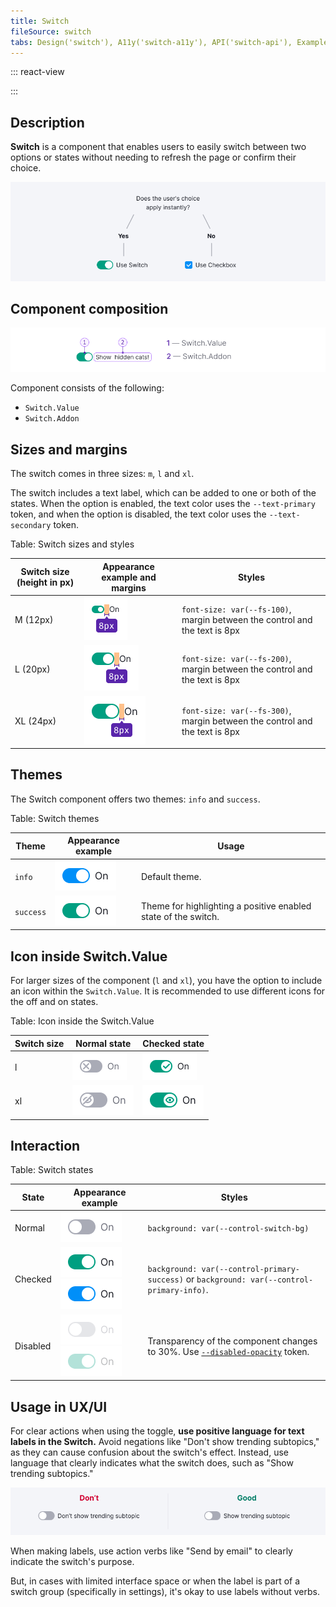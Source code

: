 ```yaml
---
title: Switch
fileSource: switch
tabs: Design('switch'), A11y('switch-a11y'), API('switch-api'), Example('switch-code'), Changelog('switch-changelog')
---
```


::: react-view

<script lang="tsx">
import React from 'react';
import Switch from 'intergalactic/switch';
import CheckM from 'intergalactic/icon/Check/m';
import PlaygroundGeneration from '@components/PlaygroundGeneration';

const App = PlaygroundGeneration(
  (createGroupWidgets) => {
    const { bool, select, radio, text, onChange } = createGroupWidgets('Switch');

    const size = radio({
      key: 'size',
      defaultValue: 'l',
      label: 'Size',
      options: ['m', 'l', 'xl'],
    });

    const theme = select({
      key: 'theme',
      defaultValue: 'success',
      label: 'Theme',
      options: ['info', 'success'].map((v) => ({ value: v, name: v })),
    });

    const checked = bool({
      key: 'checked',
      defaultValue: false,
      label: 'Checked',
    });

    const icon = bool({ key: 'children', defaultValue: false, label: 'Icon' });

    const before = text({
      key: 'before',
      label: 'AddonLeft',
      defaultValue: '',
    });

    const after = text({
      key: 'after',
      label: 'AddonRight',
      defaultValue: 'On',
    });

    const disabled = bool({
      key: 'disabled',
      defaultValue: false,
      label: 'Disabled',
    });

    return (
      <Switch theme={theme} size={size}>
        {before && <Switch.Addon>{before}</Switch.Addon>}
        <Switch.Value
          disabled={disabled}
          checked={checked}
          onChange={(value) => onChange('checked', value)}
        >
          {icon && <CheckM />}
        </Switch.Value>
        {after && <Switch.Addon>{after}</Switch.Addon>}
      </Switch>
    );
  },
  {
    filterProps: ['onCheckedChange'],
  },
);
</script>

:::

## Description

**Switch** is a component that enables users to easily switch between two options or states without needing to refresh the page or confirm their choice.

![](static/check-or-toggle.png)

## Component composition

![](static/switch-composition.png)

Component consists of the following:

- `Switch.Value`
- `Switch.Addon`

## Sizes and margins

The switch comes in three sizes: `m`, `l` and `xl`.

The switch includes a text label, which can be added to one or both of the states. When the option is enabled, the text color uses the `--text-primary` token, and when the option is disabled, the text color uses the `--text-secondary` token.

Table: Switch sizes and styles

| Switch size (height in px) | Appearance example and margins   | Styles       |
| -------------------------- | -------------------------------- | ------------ |
| M (12px)   | ![](static/switch-on-text-m.png)   | `font-size: var(--fs-100)`, margin between the control and the text is 8px  |
| L (20px)   | ![](static/switch-on-text-l.png)   | `font-size: var(--fs-200)`, margin between the control and the text is 8px |
| XL (24px)  | ![](static/switch-on-text-xl.png) | `font-size: var(--fs-300)`, margin between the control and the text is 8px |

## Themes

The Switch component offers two themes: `info` and `success`.

Table: Switch themes

| Theme     | Appearance example         | Usage                       |
| --------- | -------------------------- | --------------------------- |
| `info`    | ![](static/on-info.png)    | Default theme.              |
| `success` | ![](static/on-success.png) | Theme for highlighting a positive enabled state of the switch. |

## Icon inside Switch.Value

For larger sizes of the component (`l` and `xl`), you have the option to include an icon within the `Switch.Value`. It is recommended to use different icons for the off and on states.

Table: Icon inside the Switch.Value

| Switch size | Normal state                       | Checked state                     |
| ----------- | ---------------------------------- | --------------------------------- |
| l           | ![](static/switch-off-icon-l.png)  | ![](static/switch-on-icon-l.png)  |
| xl          | ![](static/switch-off-icon-xl.png) | ![](static/switch-on-icon-xl.png) |

## Interaction

Table: Switch states

| State   | Appearance example      | Styles        |
| ------- | ----------------------- | ------------- |
| Normal   | ![](static/off.png)     | `background: var(--control-switch-bg)`   |
| Checked | ![](static/on-success.png) ![](static/on-info.png)    | `background: var(--control-primary-success)` or `background: var(--control-primary-info)`.           |
| Disabled | ![](static/disabled.png) ![](static/disabled-success.png) | Transparency of the component changes to 30%. Use [`--disabled-opacity`](/style/design-tokens/design-tokens) token. |

## Usage in UX/UI

For clear actions when using the toggle, **use positive language for text labels in the Switch.** Avoid negations like "Don't show trending subtopics," as they can cause confusion about the switch's effect. Instead, use language that clearly indicates what the switch does, such as "Show trending subtopics."

![](static/switchlabel_yes_no.png)

When making labels, use action verbs like "Send by email" to clearly indicate the switch's purpose.

But, in cases with limited interface space or when the label is part of a switch group (specifically in settings), it's okay to use labels without verbs.

